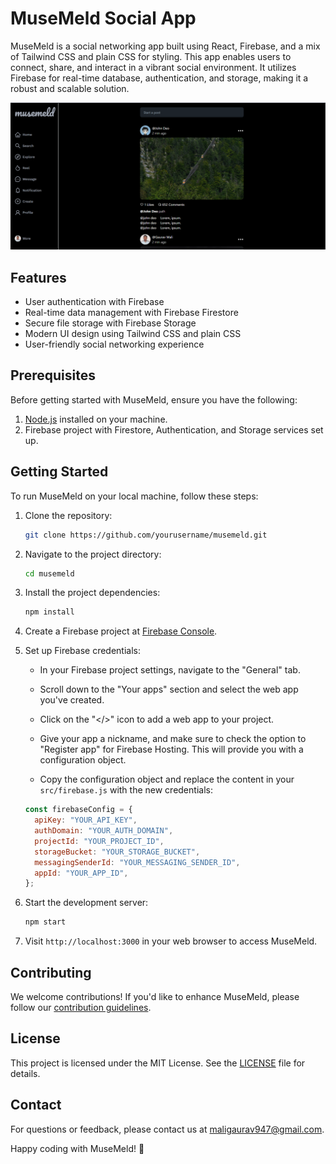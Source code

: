 # MuseMeld Social App

MuseMeld is a social networking app built using React, Firebase, and a mix of Tailwind CSS and plain CSS for styling. This app enables users to connect, share, and interact in a vibrant social environment. It utilizes Firebase for real-time database, authentication, and storage, making it a robust and scalable solution.

![Screenshot 1](https://github.com/maligaurav947/Portfolio/blob/9fcdea8c6beb374c60300b65255fdc2344ae854e/src/Components/assets/img/musemeld.png?raw=true)

## Features

- User authentication with Firebase
- Real-time data management with Firebase Firestore
- Secure file storage with Firebase Storage
- Modern UI design using Tailwind CSS and plain CSS
- User-friendly social networking experience

## Prerequisites

Before getting started with MuseMeld, ensure you have the following:

1. [Node.js](https://nodejs.org/) installed on your machine.
2. Firebase project with Firestore, Authentication, and Storage services set up.

## Getting Started

To run MuseMeld on your local machine, follow these steps:

1. Clone the repository:

   ```bash
   git clone https://github.com/yourusername/musemeld.git
   ```

2. Navigate to the project directory:

   ```bash
   cd musemeld
   ```

3. Install the project dependencies:

   ```bash
   npm install
   ```

4. Create a Firebase project at [Firebase Console](https://console.firebase.google.com/).

5. Set up Firebase credentials:

   - In your Firebase project settings, navigate to the "General" tab.

   - Scroll down to the "Your apps" section and select the web app you've created.

   - Click on the "</>" icon to add a web app to your project.

   - Give your app a nickname, and make sure to check the option to "Register app" for Firebase Hosting. This will provide you with a configuration object.

   - Copy the configuration object and replace the content in your `src/firebase.js` with the new credentials:

   ```javascript
   const firebaseConfig = {
     apiKey: "YOUR_API_KEY",
     authDomain: "YOUR_AUTH_DOMAIN",
     projectId: "YOUR_PROJECT_ID",
     storageBucket: "YOUR_STORAGE_BUCKET",
     messagingSenderId: "YOUR_MESSAGING_SENDER_ID",
     appId: "YOUR_APP_ID",
   };
   ```

6. Start the development server:

   ```bash
   npm start
   ```

7. Visit `http://localhost:3000` in your web browser to access MuseMeld.

## Contributing

We welcome contributions! If you'd like to enhance MuseMeld, please follow our [contribution guidelines](CONTRIBUTING.md).

## License

This project is licensed under the MIT License. See the [LICENSE](LICENSE) file for details.

## Contact

For questions or feedback, please contact us at [maligaurav947@gmail.com](mailto:maligaurav947@gmail.com).

Happy coding with MuseMeld! :rocket:
